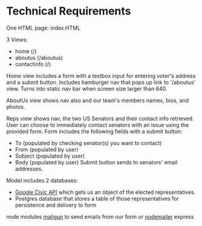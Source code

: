 # Technical Requirements

One HTML page: index.HTML

3 Views:
* home (/)
* aboutus (/aboutus)
* contactinfo (/)

Home view includes a form with a textbox input for entering voter's address and a submit button. Includes hamburger nav that pops up link to '/aboutus' view. Turns into static nav bar when screen size larger than 640.

AboutUs view shows nav also and our team's members names, bios, and photos.

Reps view shows nav, the two US Senators and their contact info retrieved. User can choose to immediately contact senators with an issue using the provided form. Form includes the following fields with a submit button:
* To (populated by checking senator(s) you want to contact)
* From (populated by user)
* Subject (populated by user)
* Body (populated by user)
Submit button sends to senators' email addresses.

Model includes 2 databases:
* [Google Civic API](https://developers.google.com/civic-information/) which gets us an object of the elected representatives.
* Postgres database that stores a table of those representatives for persistence and delivery to form

node modules
[mailgun](https://www.npmjs.com/package/mailgun) to send emails from our form
or [nodemailer](https://nodemailer.com/about/#tl-dr) 
express
